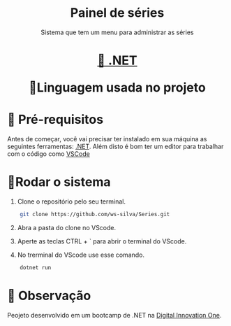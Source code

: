 <h1 align="center">Painel de séries</h1>
<p align="center">Sistema que tem um menu para administrar as séries </p>
<h1 align="center">
    <a href="">🔗 .NET</a>
    <p align="center">🚀Linguagem usada no projeto</p>
</h1>


# 🔨 Pré-requisitos

Antes de começar, você vai precisar ter instalado em sua máquina as seguintes ferramentas:
[.NET](https://dotnet.microsoft.com/download).
Além disto é bom ter um editor para trabalhar com o código como [VSCode](https://code.visualstudio.com/)

# 🎲Rodar o sistema
1. Clone o repositório pelo seu terminal.
```bash
    git clone https://github.com/ws-silva/Series.git
```
2. Abra a pasta do clone no VScode.

3. Aperte as teclas CTRL + ` para abrir o terminal do VScode.

4. No trerminal do VScode use esse comando.
```bash
    dotnet run
```

# 🎯 Observação
Peojeto desenvolvido em um bootcamp de .NET na [Digital Innovation One](https://digitalinnovation.one/).